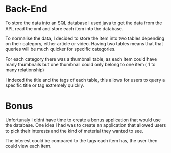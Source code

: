 # Back-End
To store the data into an SQL database I used java to get the data from the API, read the xml and store each item into the database.

To normalise the data, I decided to store the item into two tables depending on their category, either article or video. Having two tables means that that queries will be much quicker for specific categories.

For each category there was a thumbnail table, as each item could have many thumbnails but one thumbnail could only belong to one item ( 1 to many relationship)

I indexed the title and the tags of each table, this allows for users to query a specific title or tag extremely quickly.

# Bonus
Unfortunaly I didnt have time to create a bonus application that would use the database. One idea I had was to create an application that allowed users to pick their interests and the kind of meterial they wanted to see.

The interest could be compared to the tags each item has, the user then could view each item. 

